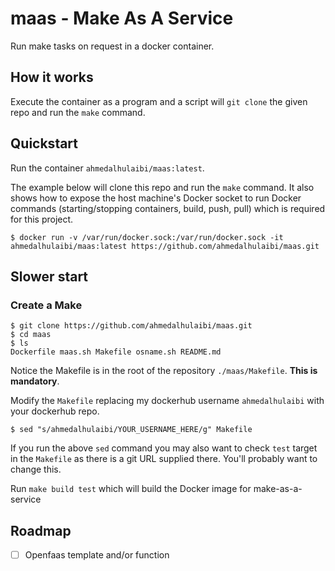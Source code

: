 # maas - Make As A Service

Run make tasks on request in a docker container.

## How it works

Execute the container as a program and a script will `git clone` the given repo and run the `make` command.

## Quickstart

Run the container `ahmedalhulaibi/maas:latest`. 

The example below will clone this repo and run the `make` command. It also shows how to expose the host machine's Docker socket to run Docker commands (starting/stopping containers, build, push, pull) which is required for this project.

```
$ docker run -v /var/run/docker.sock:/var/run/docker.sock -it ahmedalhulaibi/maas:latest https://github.com/ahmedalhulaibi/maas.git
```

## Slower start

### Create a Make

```
$ git clone https://github.com/ahmedalhulaibi/maas.git
$ cd maas
$ ls
Dockerfile maas.sh Makefile osname.sh README.md
```

Notice the Makefile is in the root of the repository `./maas/Makefile`. **This is mandatory**.


Modify the `Makefile` replacing my dockerhub username `ahmedalhulaibi` with your dockerhub repo.

```
$ sed "s/ahmedalhulaibi/YOUR_USERNAME_HERE/g" Makefile
```

If you run the above `sed` command you may also want to check `test` target in the `Makefile` as there is a git URL supplied there. You'll probably want to change this.

Run `make build test` which will build the Docker image for make-as-a-service

## Roadmap

- [ ] Openfaas template and/or function